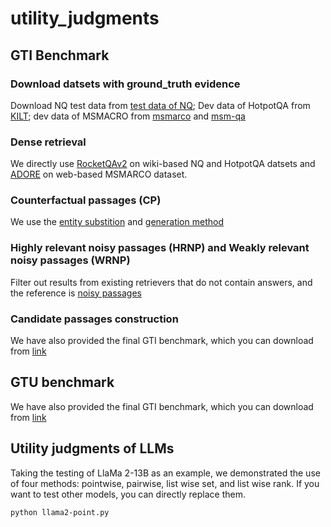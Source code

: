 # utility_judgments

## GTI Benchmark 
### Download datsets with ground_truth evidence
Download NQ test data from [test data of NQ](https://ai.google.com/research/NaturalQuestions/download); Dev data of HotpotQA from [KILT](https://github.com/facebookresearch/KILT); dev data of MSMACRO from [msmarco](https://microsoft.github.io/msmarco/) and [msm-qa](https://github.com/microsoft/MSMARCO-Question-Answering)

### Dense retrieval
We directly use [RocketQAv2](https://github.com/PaddlePaddle/RocketQA) on wiki-based NQ and HotpotQA datsets and [ADORE](https://github.com/jingtaozhan/DRhard) on web-based MSMARCO dataset.

### Counterfactual passages (CP)
We use the [entity substition](https://github.com/apple/ml-knowledge-conflicts) and [generation method](https://github.com/OSU-NLP-Group/LLM-Knowledge-Conflict)

### Highly relevant noisy passages (HRNP) and Weakly relevant noisy passages (WRNP)
Filter out results from existing retrievers that do not contain answers, and the reference is [noisy passages](https://github.com/RUCAIBox/LLM-Knowledge-Boundary)

### Candidate passages construction

We have also provided the final GTI benchmark, which you can download from [link](https://drive.google.com/drive/folders/1zmj2QiAxqsNfDf7iihYYKsdhL-WbvAYb?usp=drive_link)

## GTU benchmark

We have also provided the final GTI benchmark, which you can download from [link](https://drive.google.com/drive/folders/1zmj2QiAxqsNfDf7iihYYKsdhL-WbvAYb?usp=drive_link)



## Utility judgments of LLMs
Taking the testing of LlaMa 2-13B as an example, we demonstrated the use of four methods: pointwise, pairwise, list wise set, and list wise rank. If you want to test other models, you can directly replace them.

```
python llama2-point.py

```












